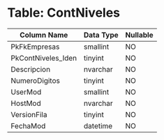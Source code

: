 # Table: ContNiveles

| Column Name | Data Type | Nullable |
|-------------|-----------|----------|
| PkFkEmpresas | smallint | NO |
| PkContNiveles_Iden | tinyint | NO |
| Descripcion | nvarchar | NO |
| NumeroDigitos | tinyint | NO |
| UserMod | smallint | NO |
| HostMod | nvarchar | NO |
| VersionFila | tinyint | NO |
| FechaMod | datetime | NO |
